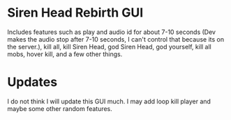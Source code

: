 # Siren Head Rebirth GUI
Includes features such as 
play and audio id for about 7-10 seconds (Dev makes the audio stop after 7-10 seconds, I can't control that because its on the server.), 
kill all, kill Siren Head, god Siren Head, god yourself, kill all mobs,  hover kill,  and a few other things.

# Updates
I do not think I will update this GUI much. I may add loop kill player and maybe some other random features.
